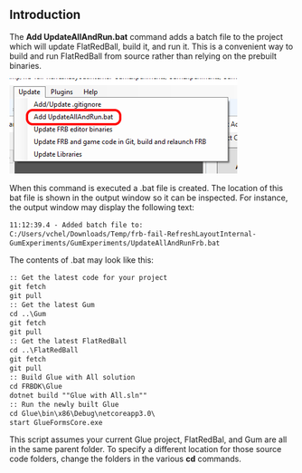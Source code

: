 ## Introduction

The **Add UpdateAllAndRun.bat** command adds a batch file to the project which will update FlatRedBall, build it, and run it. This is a convenient way to build and run FlatRedBall from source rather than relying on the prebuilt binaries.

![](/media/2022-04-img_624732ade314c.png)

When this command is executed a .bat file is created. The location of this bat file is shown in the output window so it can be inspected. For instance, the output window may display the following text:

    11:12:39.4 - Added batch file to:
    C:/Users/vchel/Downloads/Temp/frb-fail-RefreshLayoutInternal-GumExperiments/GumExperiments/UpdateAllAndRunFrb.bat

The contents of .bat may look like this:

    :: Get the latest code for your project
    git fetch
    git pull
    :: Get the latest Gum
    cd ..\Gum
    git fetch
    git pull
    :: Get the latest FlatRedBall
    cd ..\FlatRedBall
    git fetch
    git pull
    :: Build Glue with All solution
    cd FRBDK\Glue
    dotnet build ""Glue with All.sln""
    :: Run the newly built Glue
    cd Glue\bin\x86\Debug\netcoreapp3.0\
    start GlueFormsCore.exe

This script assumes your current Glue project, FlatRedBal, and Gum are all in the same parent folder. To specify a different location for those source code folders, change the folders in the various **cd** commands.  
